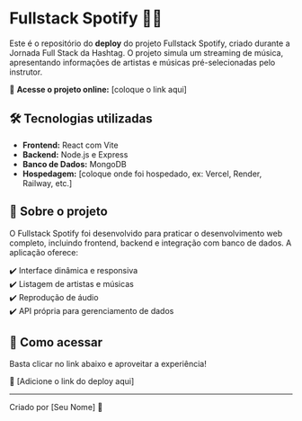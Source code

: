 # Fullstack Spotify 🎵🚀  

Este é o repositório do **deploy** do projeto Fullstack Spotify, criado durante a Jornada Full Stack da Hashtag. O projeto simula um streaming de música, apresentando informações de artistas e músicas pré-selecionadas pelo instrutor.  

🔗 **Acesse o projeto online:** [coloque o link aqui]  

## 🛠️ Tecnologias utilizadas  

- **Frontend:** React com Vite  
- **Backend:** Node.js e Express  
- **Banco de Dados:** MongoDB  
- **Hospedagem:** [coloque onde foi hospedado, ex: Vercel, Render, Railway, etc.]  

## 📌 Sobre o projeto  

O Fullstack Spotify foi desenvolvido para praticar o desenvolvimento web completo, incluindo frontend, backend e integração com banco de dados. A aplicação oferece:  

✔️ Interface dinâmica e responsiva  
✔️ Listagem de artistas e músicas  
✔️ Reprodução de áudio  
✔️ API própria para gerenciamento de dados  

## 🚀 Como acessar  

Basta clicar no link abaixo e aproveitar a experiência!  

🔗 [Adicione o link do deploy aqui]  

---  

Criado por [Seu Nome] 💙  
